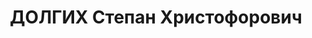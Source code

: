 ---
title: ДОЛГИХ Степан Христофорович
description: "Род. в 1891, Курская губ., Льговский уезд, с. Ивановское, русский, обр.:\
  \ высшее, член ВКП(б). Проживал: Москва, ул. Солянка, д. 1, кв. 111. Уполномоченный\
  \ Главлита при Трансжелдориздате. \n  Арестован 29.10.1936. Обв. в подготовке терактов.\
  \ Приговор: ВК ВС СССР, 08.03.1937 – ВМН. Расстрелян 09.03.1937, г.Москва. \n  Реабилитирован\
  \ ВК ВС СССР 08.09.1956"
---